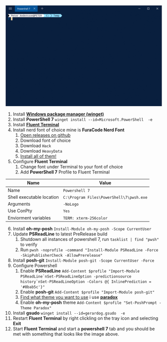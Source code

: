 
![Terminal Example](Example-Compressed.gif "Terminal Example")

1. Install [**Windows package manager (winget)**](https://www.microsoft.com/en-us/p/app-installer/9nblggh4nns1)
2. Install **PowerShell 7** `winget install --id=Microsoft.PowerShell  -e`
3. Install [**Fluent Terminal**](https://www.microsoft.com/en-us/p/fluent-terminal/9p2krlmfxf9t)
4. Install nerd font of choice mine is **FuraCode Nerd Font**
   1. [Open releases on github](https://github.com/ryanoasis/nerd-fonts/releases/)
   2. Download font of choice
   3. Download `Hack`
   4. Download `HeavyData`
   5. [Install all of them!](https://github.com/ryanoasis/nerd-fonts#font-installation)
5. Configure **Fluent Terminal**
   1. Change font under Terminal to your font of choice
   2. Add **PowerShell 7** Profile to Fluent Terminal

| Name                      | Value                                    |
| ------------------------- | ---------------------------------------- |
| Name                      | `Powershell 7`                           |
| Shell executable location | `C:\Program Files\PowerShell\7\pwsh.exe` |
| Arguments                 | `-NoLogo`                                |
| Use ConPty                | `Yes`                                    |
| Enviorment variables      | `TERM: xterm-256color`                   |

6. Install **oh-my-posh** `Install-Module oh-my-posh -Scope CurrentUser`
7. Update **PSReadLine** to latest PreRelease build
   1. Shutdown all instances of powershell 7, run `tasklist | find "pwsh"` to verify
   2. Run `pwsh -noprofile -command "Install-Module PSReadLine -Force -SkipPublisherCheck -AllowPrerelease"`
8. Install **posh-git** `Install-Module posh-git -Scope CurrentUser -Force`
9. Configure Powershell
   1. Enable **PSReadLine** 
     ``Add-Content $profile "Import-Module PSReadLine`nSet-PSReadLineOption -predictionsource history`nSet-PSReadLineOption -Colors @{ InlinePrediction = '#8bab5c'}"``
   3. Enable **posh-git** `Add-Content $profile "Import-Module posh-git"`
   4. [Find what theme you want to use](https://ohmyposh.dev/docs/themes) i use [**paradox**](https://ohmyposh.dev/docs/themes#paradox)
   5. Enable **oh-my-posh** theme `Add-Content $profile "Set-PoshPrompt -Theme Paradox"`
10.  Install **gsudo** `winget install --id=gerardog.gsudo  -e`
11.  Restart **Fluent Terminal** by right clickling on the tray icon and selecting **Exit**
12.  Start **Fluent Terminal** and start a **powershell 7** tab and you should be met with something that looks like the image above.

